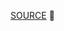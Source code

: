 
[SOURCE](http://blog.trifork.com/2014/03/20/web-forms-with-java-angularjs-and-other-approaches/)

